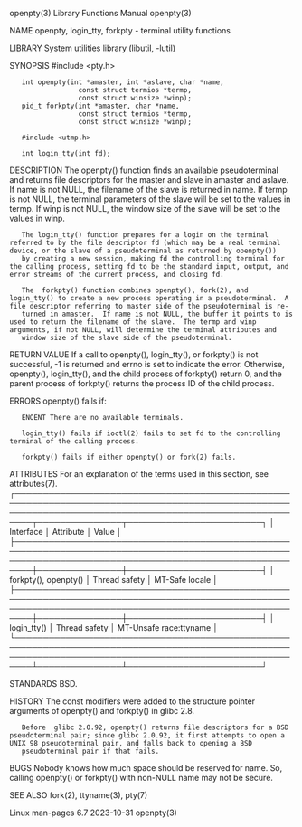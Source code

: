 openpty(3)                                                                                Library Functions Manual                                                                               openpty(3)

NAME
       openpty, login_tty, forkpty - terminal utility functions

LIBRARY
       System utilities library (libutil, -lutil)

SYNOPSIS
       #include <pty.h>

       int openpty(int *amaster, int *aslave, char *name,
                     const struct termios *termp,
                     const struct winsize *winp);
       pid_t forkpty(int *amaster, char *name,
                     const struct termios *termp,
                     const struct winsize *winp);

       #include <utmp.h>

       int login_tty(int fd);

DESCRIPTION
       The openpty() function finds an available pseudoterminal and returns file descriptors for the master and slave in amaster and aslave.  If name is not NULL, the filename of the slave is returned in
       name.  If termp is not NULL, the terminal parameters of the slave will be set to the values in termp.  If winp is not NULL, the window size of the slave will be set to the values in winp.

       The login_tty() function prepares for a login on the terminal referred to by the file descriptor fd (which may be a real terminal device, or the slave of a pseudoterminal as returned by openpty())
       by creating a new session, making fd the controlling terminal for the calling process, setting fd to be the standard input, output, and error streams of the current process, and closing fd.

       The  forkpty() function combines openpty(), fork(2), and login_tty() to create a new process operating in a pseudoterminal.  A file descriptor referring to master side of the pseudoterminal is re‐
       turned in amaster.  If name is not NULL, the buffer it points to is used to return the filename of the slave.  The termp and winp arguments, if not NULL, will determine the terminal attributes and
       window size of the slave side of the pseudoterminal.

RETURN VALUE
       If a call to openpty(), login_tty(), or forkpty() is not successful, -1 is returned and errno is set to indicate the error.  Otherwise, openpty(), login_tty(), and the child process  of  forkpty()
       return 0, and the parent process of forkpty() returns the process ID of the child process.

ERRORS
       openpty() fails if:

       ENOENT There are no available terminals.

       login_tty() fails if ioctl(2) fails to set fd to the controlling terminal of the calling process.

       forkpty() fails if either openpty() or fork(2) fails.

ATTRIBUTES
       For an explanation of the terms used in this section, see attributes(7).
       ┌─────────────────────────────────────────────────────────────────────────────────────────────────────────────────────────────────────────────────────────┬───────────────┬────────────────────────┐
       │ Interface                                                                                                                                               │ Attribute     │ Value                  │
       ├─────────────────────────────────────────────────────────────────────────────────────────────────────────────────────────────────────────────────────────┼───────────────┼────────────────────────┤
       │ forkpty(), openpty()                                                                                                                                    │ Thread safety │ MT-Safe locale         │
       ├─────────────────────────────────────────────────────────────────────────────────────────────────────────────────────────────────────────────────────────┼───────────────┼────────────────────────┤
       │ login_tty()                                                                                                                                             │ Thread safety │ MT-Unsafe race:ttyname │
       └─────────────────────────────────────────────────────────────────────────────────────────────────────────────────────────────────────────────────────────┴───────────────┴────────────────────────┘

STANDARDS
       BSD.

HISTORY
       The const modifiers were added to the structure pointer arguments of openpty() and forkpty() in glibc 2.8.

       Before  glibc 2.0.92, openpty() returns file descriptors for a BSD pseudoterminal pair; since glibc 2.0.92, it first attempts to open a UNIX 98 pseudoterminal pair, and falls back to opening a BSD
       pseudoterminal pair if that fails.

BUGS
       Nobody knows how much space should be reserved for name.  So, calling openpty() or forkpty() with non-NULL name may not be secure.

SEE ALSO
       fork(2), ttyname(3), pty(7)

Linux man-pages 6.7                                                                              2023-10-31                                                                                      openpty(3)
